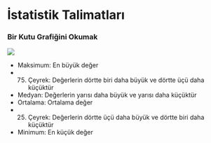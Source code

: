 İstatistik Talimatları
=========================

### Bir Kutu Grafiğini Okumak

![](/boxplot-help.png)

- Maksimum: En büyük değer
- 75. Çeyrek: Değerlerin dörtte biri daha büyük ve dörtte üçü daha küçüktür
- Medyan: Değerlerin yarısı daha büyük ve yarısı daha küçüktür
- Ortalama: Ortalama değer
- 25. Çeyrek: Değerlerin dörtte üçü daha büyük ve dörtte biri daha küçüktür
- Minimum: En küçük değer
